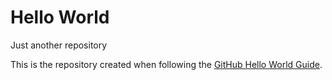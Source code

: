 # Hello World
Just another repository

This is the repository created when following the [GitHub Hello World Guide](https://guides.github.com/activities/hello-world/).
